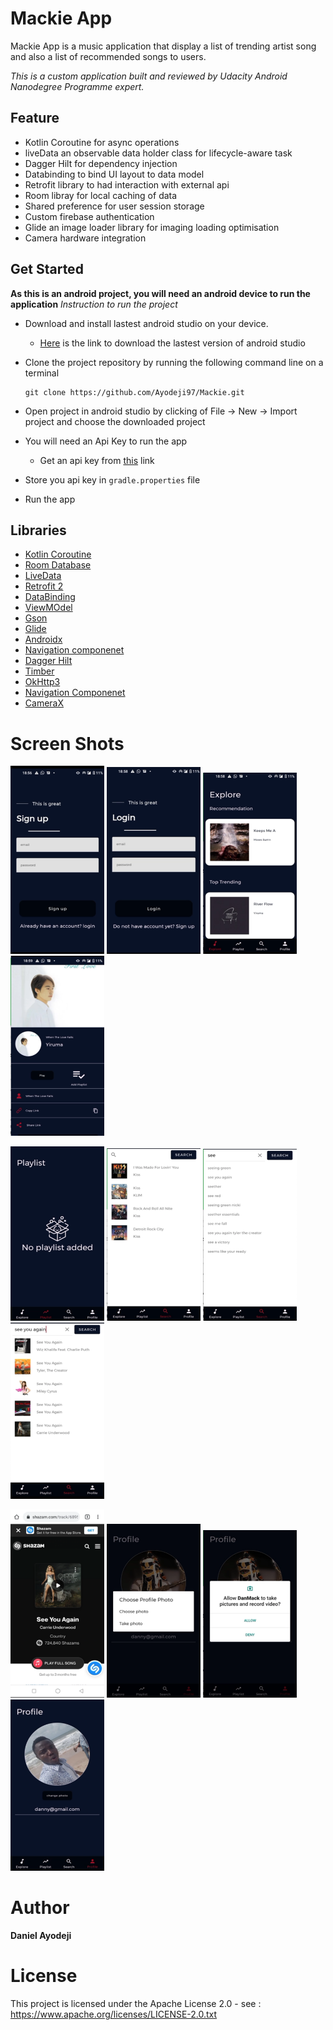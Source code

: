 # Mackie App

Mackie App is a music application that display a list of trending artist song and also a list of recommended songs to users.

_This is a custom application built and reviewed by Udacity Android Nanodegree Programme expert._

## Feature
* Kotlin Coroutine for async operations
* liveData an observable data holder class for lifecycle-aware task
* Dagger Hilt for dependency injection
* Databinding to bind UI layout to data model
* Retrofit library to had interaction with external api
* Room libray for local caching of data
* Shared preference for user session storage
* Custom firebase authentication 
* Glide an image loader library for imaging loading optimisation
* Camera hardware integration

## Get Started
**As this is an android project, you will need an android device to run the application**
_Instruction to run the project_
* Download and install lastest android studio on your device.
    - [Here](https://developer.android.com/studio) is the link to download the lastest version of android studio
* Clone the project repository by running the following command line on a terminal

    ```
    git clone https://github.com/Ayodeji97/Mackie.git
    
    ```
    
* Open project in android studio by clicking of File -> New -> Import project and choose the downloaded project
* You will need an Api Key to run the app
    - Get an api key from [this](https://rapidapi.com/apidojo/api/shazam/) link
* Store you api key in `gradle.properties` file
* Run the app

## Libraries
* [Kotlin Coroutine](https://developer.android.com/kotlin/coroutines)
* [Room Database](https://developer.android.com/topic/libraries/architecture/room)
* [LiveData](https://developer.android.com/topic/libraries/architecture/livedata)
* [Retrofit 2](https://github.com/square/retrofit)
* [DataBinding](https://developer.android.com/topic/libraries/data-binding)
* [ViewMOdel](https://developer.android.com/topic/libraries/architecture/viewmodel)
* [Gson](https://github.com/google/gson)
* [Glide](https://github.com/bumptech/glide)
* [Androidx](https://developer.android.com/jetpack/androidx)
* [Navigation componenet](https://developer.android.com/guide/navigation)
* [Dagger Hilt](https://dagger.dev/hilt/)
* [Timber](https://github.com/JakeWharton/timber)
* [OkHttp3](https://square.github.io/okhttp/)
* [Navigation Componenet](https://developer.android.com/guide/navigation)
* [CameraX](https://developer.android.com/reference/kotlin/android/hardware/Camera)

# Screen Shots
<p float="left">
  <img src="app/src/main/res/drawable/sign_up.png" width="150" />
  <img src="app/src/main/res/drawable/login.png" width="150" />
  <img src="app/src/main/res/drawable/home_screen.png" width="150" />
  <img src="app/src/main/res/drawable/detail.png" width="150" />



</p>

<p float="left">
    <img src="app/src/main/res/drawable/empty_playlist.png" width="150" />
  <img src="app/src/main/res/drawable/search_song.png" width="150" />
  <img src="app/src/main/res/drawable/auto_search.png" width="150" />
  <img src="app/src/main/res/drawable/search_result.png" width="150" />

</p>


<p float="left">
  <img src="app/src/main/res/drawable/web_view.png" width="150"/>
   <img src="app/src/main/res/drawable/choose_pix.png" width="150" />
  <img src="app/src/main/res/drawable/permission.png" width="150" />
  <img src="app/src/main/res/drawable/image_upload.png" width="150" />
</p>

# Author
**Daniel Ayodeji**

# License
This project is licensed under the Apache License 2.0 - see : https://www.apache.org/licenses/LICENSE-2.0.txt



